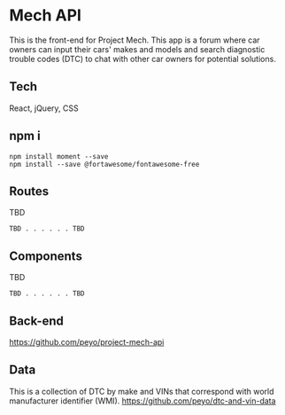 # Mech API
This is the front-end for Project Mech. This app is a forum where car owners can input their cars' makes and models and search diagnostic trouble codes (DTC) to chat with other car owners for potential solutions.

## Tech
React, jQuery, CSS

## npm i
```
npm install moment --save
npm install --save @fortawesome/fontawesome-free
```

## Routes

TBD
```
TBD . . . . . . TBD
```

## Components

TBD
```
TBD . . . . . . TBD
```

## Back-end
https://github.com/peyo/project-mech-api

## Data
This is a collection of DTC by make and VINs that correspond with world manufacturer identifier (WMI).
https://github.com/peyo/dtc-and-vin-data
